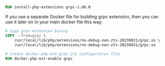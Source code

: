 ```Dockerfile
RUN install-php-extensions grpc-1.66.0
```

If you use a separate Docker file for building grpc extension, then you can use it later on in your main docker file this way:

```Dockerfile
# Copy grpc-extension binary  
COPY --from=grpc \  
    /usr/local/lib/php/extensions/no-debug-non-zts-20230831/grpc.so \  
    /usr/local/lib/php/extensions/no-debug-non-zts-20230831/grpc.so  
  
# Create docker-php-ext-grpc.ini configuration file  
RUN docker-php-ext-enable grpc
```
